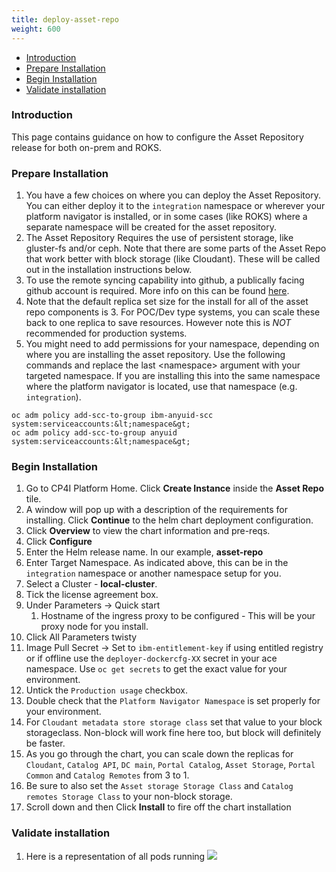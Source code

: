 ```yaml
---
title: deploy-asset-repo
weight: 600
---
```


- [Introduction](#introduction)
- [Prepare Installation](#prepare-installation)
- [Begin Installation](#begin-installation)
- [Validate installation](#validate-installation)

### Introduction
This page contains guidance on how to configure the Asset Repository release for both on-prem and ROKS.

### Prepare Installation

1. You have a few choices on where you can deploy the Asset Repository.  You can either deploy it to the `integration` namespace or wherever your platform navigator is installed, or in some cases (like ROKS) where a separate namespace will be created for the asset repository.
2. The Asset Repository Requires the use of persistent storage, like gluster-fs and/or ceph.  Note that there are some parts of the Asset Repo that work better with block storage (like Cloudant).  These will be called out in the installation instructions below.
3. To use the remote syncing capability into github, a publically facing github account is required.  More info on this can be found [here](https://www.ibm.com/support/knowledgecenter/SSGT7J_19.4/asset_repo.html).
4. Note that the default replica set size for the install for all of the asset repo components is 3.  For POC/Dev type systems, you can scale these back to one replica to save resources.  However note this is *NOT* recommended for production systems.
5. You might need to add permissions for your namespace, depending on where you are installing the asset repository.  Use the following commands and replace the last &lt;namespace&gt; argument with your targeted namespace.  If you are installing this into the same namespace where the platform navigator is located, use that namespace (e.g. `integration`).
```
oc adm policy add-scc-to-group ibm-anyuid-scc system:serviceaccounts:&lt;namespace&gt;
oc adm policy add-scc-to-group anyuid system:serviceaccounts:&lt;namespace&gt;
```


### Begin Installation
1. Go to CP4I Platform Home. Click **Create Instance** inside the **Asset Repo** tile.    
1. A window will pop up with a description of the requirements for installing. Click **Continue** to the helm chart deployment configuration.
2. Click **Overview** to view the chart information and pre-reqs.
3. Click **Configure**
4. Enter the Helm release name. In our example, **asset-repo**
5. Enter Target Namespace.  As indicated above, this can be in the `integration` namespace or another namespace setup for you.
6. Select a Cluster - **local-cluster**.
7. Tick the license agreement box.
8. Under Parameters -> Quick start
   1. Hostname of the ingress proxy to be configured - This will be your proxy node for you install. 
9.  Click All Parameters twisty
10. Image Pull Secret -> Set to `ibm-entitlement-key` if using entitled registry or if offline use the `deployer-dockercfg-XX` secret in your ace namespace.  Use `oc get secrets` to get the exact value for your environment.
10. Untick the `Production usage` checkbox.
12. Double check that the `Platform Navigator Namespace` is set properly for your environment.
13. For `Cloudant metadata store storage class` set that value to your block storageclass.  Non-block will work fine here too, but block will definitely be faster.
14. As you go through the chart, you can scale down the replicas for `Cloudant`, `Catalog API`, `DC main`, `Portal Catalog`, `Asset Storage`, `Portal Common` and `Catalog Remotes` from 3 to 1.
15. Be sure to also set the `Asset storage Storage Class` and `Catalog remotes Storage Class` to your non-block storage.
16. Scroll down and then Click **Install** to fire off the chart installation


### Validate installation    

1. Here is a representation of all pods running
![](16.asset-repo-pods.png)
